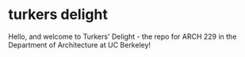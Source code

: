 turkers delight
===============
Hello, and welcome to Turkers' Delight - the repo for ARCH 229 in the Department of Architecture at UC Berkeley!
